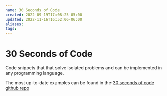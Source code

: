 ```yaml
---
name: 30 Seconds of Code
created: 2022-09-19T17:08:25-05:00
updated: 2022-11-16T16:52:06-06:00
aliases: 
tags: 
---
```

# 30 Seconds of Code

Code snippets that that solve isolated problems and can be implemented in any programming language.

The most up-to-date examples can be found in the [30 seconds of code github repo](https://github.com/30-seconds/30-seconds-of-code/tree/master/snippets)

